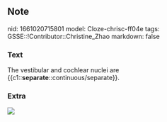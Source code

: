 ## Note
nid: 1661020715801
model: Cloze-chrisc-ff04e
tags: GSSE::!Contributor::Christine_Zhao
markdown: false

### Text
The vestibular and cochlear nuclei are
{{c1::<b>separate</b>::continuous/separate}}.

### Extra
<img src="paste-1d471475cbe7621cba6c6b485533c3c43d4ffa12.jpg">
